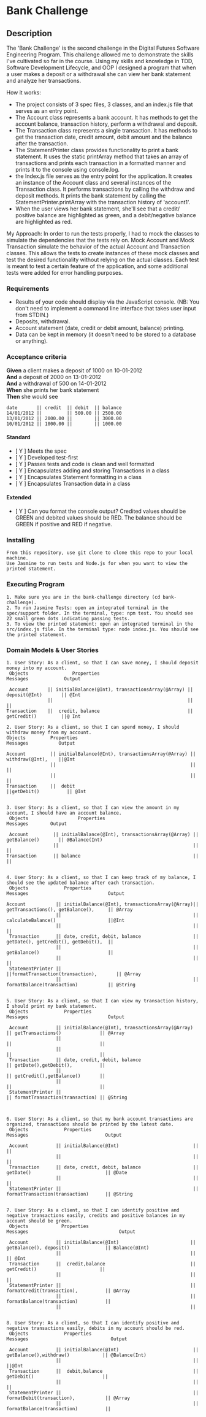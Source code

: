 # Bank Challenge 

## Description

The 'Bank Challenge' is the second challenge in the Digital Futures Software Engineering Program. This challenge allowed me to demonstrate the skills I've cultivated so far in the course. Using my skills and knowledge in TDD, Software Development Lifecycle, and OOP I designed a program that when a user makes a deposit or a withdrawal she can view her bank statement and analyze her transactions. 

How it works:
* The project consists of 3 spec files, 3 classes, and an index.js file that serves as an entry point.
* The Account class represents a bank account. It has methods to get the account balance, transaction history, perform a withdrawal and deposit.
* The Transaction class represents a single transaction. It has methods to get the transaction date, credit amount, debit amount and the balance after the transaction.
* The StatementPrinter class provides functionality to print a bank statement. It uses the static printArray method that takes an array of transactions and prints each transaction in a formatted manner and prints it to the console using console.log.
* the Index.js file serves as the entry point for the application. It creates an instance of the Account class and several instances of the Transaction class. It performs transactions by calling the withdraw and deposit methods. It prints the bank statement by calling the StatementPrinter.printArray with the transaction history of 'account1'. 
* When the user views her bank statement, she'll see that a credit/ positive balance are highlighted as green, and a debit/negative balance are highlighted as red. 

My Approach:
In order to run the tests properly, I had to mock the classes to simulate the dependencies that the tests rely on. Mock Account and Mock Transaction simulate the behavior of the actual Account and Transaction classes. This allows the tests to create instances of these mock classes and test the desired functionality without relying on the actual classes. Each test is meant to test a certain feature of the application, and some additional tests were added for error handling purposes. 


### Requirements

* Results of your code should display via the JavaScript console.  (NB: You don't need to implement a command line interface that takes user input from STDIN.)
* Deposits, withdrawal.
* Account statement (date, credit or debit amount, balance) printing.
* Data can be kept in memory (it doesn't need to be stored to a database or anything).

### Acceptance criteria

**Given** a client makes a deposit of 1000 on 10-01-2012  
**And** a deposit of 2000 on 13-01-2012  
**And** a withdrawal of 500 on 14-01-2012  
**When** she prints her bank statement  
**Then** she would see

```
date       || credit  || debit  || balance
14/01/2012 ||         || 500.00 || 2500.00
13/01/2012 || 2000.00 ||        || 3000.00
10/01/2012 || 1000.00 ||        || 1000.00
```


#### Standard
- [ Y ] Meets the spec
- [ Y ] Developed test-first
- [ Y ] Passes tests and code is clean and well formatted
- [ Y ] Encapsulates adding and storing Transactions in a class
- [ Y ] Encapsulates Statement formatting in a class
- [ Y ] Encapsulates Transaction data in a class

#### Extended
- [ Y ] Can you format the console output?  Credited values should be GREEN and debited values should be RED.  The balance should be GREEN if positive and RED if negative.

### Installing

```
From this repository, use git clone to clone this repo to your local machine. 
Use Jasmine to run tests and Node.js for when you want to view the printed statement.

```

### Executing Program

```
1. Make sure you are in the bank-challenge directory (cd bank-challenge).
2. To run Jasmine Tests: open an integrated terminal in the spec/support folder. In the terminal, type: npm test. You should see 22 small green dots indicating passing tests.
3. To view the printed statement: open an integrated terminal in the src/index.js file. In the terminal type: node index.js. You should see the printed statement. 

```

### Domain Models & User Stories
```
1. User Story: As a client, so that I can save money, I should deposit money into my account.
 Objects                Properties                                   Messages             Output          

 Account       || initialBalance(@Int), transactionsArray(@Array) || deposit(@Int)       || @Int  
               ||                                                 ||                     ||
Transaction    ||  credit, balance                                || getCredit()         ||@ Int

2. User Story: As a client, so that I can spend money, I should withdraw money from my account.
Objects         Properties                                               Messages           Output          

Account         || initialBalance(@Int), transactionsArray(@Array) || withdraw(@Int),    ||@Int   
                ||                                                 ||                    ||
                ||                                                 ||                    ||
Transaction     ||  debit                                          ||getDebit()          || @Int   


3. User Story: As a client, so that I can view the amount in my account, I should have an account balance.
 Objects                  Properties                                       Messages        Output 

 Account         || initialBalance(@Int), transactionsArray(@Array) || getBalance()       || @Balance(Int)
                 ||                                                 ||                    ||
Transaction      || balance                                         ||                    ||   


4. User Story: As a client, so that I can keep track of my balance, I should see the updated balance after each transaction.
 Objects             Properties                                         Messages                             Output          

Account           || initialBalance(@Int), transactionsArray(@Array)|| getTransactions(), getBalance(),     || @Array          
                  ||                                                || calculateBalance()                   ||@Int
                  ||                                                ||                                      ||
 Transaction      || date, credit, debit, balance                   || getDate(), getCredit(), getDebit(),  ||                
                  ||                                                || getBalance()                         ||                 
                  ||                                                ||                                      ||
 StatementPrinter ||                                                ||formatTransaction(transaction),       || @Array          
                  ||                                                || formatBalance(transaction)           || @String         


5. User Story: As a client, so that I can view my transaction history, I should print my bank statement.
 Objects             Properties                                        Messages                             Output 

 Account          || initialBalance(@Int), transactionsArray(@Array)  || getTransactions()              || @Array  
                  ||                                                  ||                                ||
                  ||                                                  ||                                ||
 Transaction      || date, credit, debit, balance                     || getDate(),getDebit(),          ||         
                  ||                                                  || getCredit(),getBalance()       ||
                  ||                                                  ||                                ||
 StatementPrinter ||                                                  || formatTransaction(transaction) || @String 



6. User Story: As a client, so that my bank account transactions are organized, transactions should be printed by the latest date.
 Objects             Properties                                          Messages                            Output 

 Account          || initialBalance(@Int)                           ||                                     ||   
                  ||                                                ||                                     ||
 Transaction      || date, credit, debit, balance                   || getDate()                           || @Date       
                  ||                                                ||                                     ||
 StatementPrinter ||                                                || formatTransaction(transaction)      || @String 


7. User Story: As a client, so that I can identify positive and negative transactions easily, credits and positive balances in my account should be green.
 Objects            Properties                                        Messages                                 Output        

 Account          || initialBalance(@Int)                          || getBalance(), deposit()             || Balance(@Int)              
                  ||                                               ||                                     || @Int
 Transaction      ||  credit,balance                               ||   getCredit()                       ||               
                  ||                                               ||                                     ||
 StatementPrinter ||                                               || formatCredit(transaction),          || @Array        
                  ||                                               || formatBalance(transaction)          ||               
                  ||                                               ||  
                                                

8. User Story: As a client, so that I can identify positive and negative transactions easily, debits in my account should be red.
 Objects             Properties                                           Messages                              Output        

 Account          || initialBalance(@Int)                           ||  getBalance(),withdraw()            || @Balance(Int)               
                  ||                                                ||                                     ||@Int
 Transaction      ||  debit,balance                                 ||  getDebit()                         ||               
                  ||                                                ||                                     ||
 StatementPrinter ||                                                || formatDebit(transaction),           || @Array        
                  ||                                                || formatBalance(transaction)          ||               
```